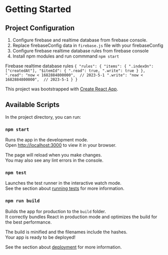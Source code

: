 # Getting Started

## Project Configuration
1. Configure firebase and realtime database from firebase console.
2. Replace firebaseConfig data in `firebase.js` file with your firebaseConfig
3. Configure firebase realtime database rules from firebase console
4. Install npm modules and run commmand `npm start`

Firebase realtime database rules
`
{
  "rules": {
    "items": {
      ".indexOn": ["createdAt"],
      "$itemId": {
        ".read": true,
        ".write": true
      }
    },
    ".read": "now < 1682884800000",  // 2023-5-1
    ".write": "now < 1682884800000",  // 2023-5-1
  }
}
`

This project was bootstrapped with [Create React App](https://github.com/facebook/create-react-app).

## Available Scripts

In the project directory, you can run:

### `npm start`

Runs the app in the development mode.\
Open [http://localhost:3000](http://localhost:3000) to view it in your browser.

The page will reload when you make changes.\
You may also see any lint errors in the console.

### `npm test`

Launches the test runner in the interactive watch mode.\
See the section about [running tests](https://facebook.github.io/create-react-app/docs/running-tests) for more information.

### `npm run build`

Builds the app for production to the `build` folder.\
It correctly bundles React in production mode and optimizes the build for the best performance.

The build is minified and the filenames include the hashes.\
Your app is ready to be deployed!

See the section about [deployment](https://facebook.github.io/create-react-app/docs/deployment) for more information.

